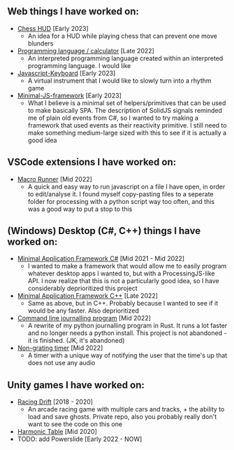 ## Web things I have worked on:

- [Chess HUD](https://github.com/El-Tejaso/Chess-HUD) [Early 2023]
  - An idea for a HUD while playing chess that can prevent one move blunders
- [Programming language / calculator](https://github.com/El-Tejaso/Calculator) [Late 2022]
  - An interpreted programming language created within an interpreted programming language. I would like 
- [Javascript-Keyboard](https://github.com/El-Tejaso/Javascript-Keyboard) [Early 2023]
  - A virtual instrument that I would like to slowly turn into a rhythm game
- [Minimal-JS-framework](https://github.com/El-Tejaso/Minimal-JS-framework) [Early 2023]
  - What I believe is a minimal set of helpers/primitives that can be used to make basically SPA. The description of SolidJS signals reminded me of plain old events from C#, so I wanted to try making a framework that used events as their reactivity primitive. I still need to make something medium-large sized with this to see if it is actually a good idea

## VSCode extensions I have worked on:

- [Macro Runner](https://github.com/El-Tejaso/MacroRunner) [Mid 2022]
  - A quick and easy way to run javascript on a file I have open, in order to edit/analyse it. I found myself copy-pasting files to a seperate folder for processing with a python script way too often, and this was a good way to put a stop to this

## (Windows) Desktop (C#, C++) things I have worked on:

- [Minimal Application Framework C#](https://github.com/El-Tejaso/CSharp-Minimal-Application-Framework)  [Mid 2021 - Mid 2022]
  - I wanted to make a framework that would allow me to easily program whatever desktop apps I wanted to, but with a ProcessingJS-like API. I now realize that this is not a particularly good idea, so I have considerably deprioritized this project
- [Minimal Application Framework C++](https://github.com/El-Tejaso/MinimalAF-CPP) [Late 2022]
  - Same as above, but in C++. Probably because I wanted to see if it would be any faster. Also deprioritized
- [Command line journalling program](https://github.com/El-Tejaso/Rust-journal) [Mid 2022]
  - A rewrite of my python journalling program in Rust. It runs a lot faster and no longer needs a python install. This project is not abandoned - it is finished. (JK, it's abandoned)
- [Non-grating timer](https://github.com/El-Tejaso/Non-Grating-Timer) [Mid 2022]
  - A timer with a unique way of notifying the user that the time's up that does not use any audio

## Unity games I have worked on:
- [Racing Drift](https://gamejolt.com/games/RacingDrift/377289) [2018 - 2020]
  - An arcade racing game with multiple cars and tracks, + the ability to load and save ghosts. Private repo, also you probably really don't want to see the code on this one
- [Harmonic Table](https://github.com/El-Tejaso/Harmonic-Table) [Mid 2020]
- TODO: add Powerslide [Early 2022 - NOW]

